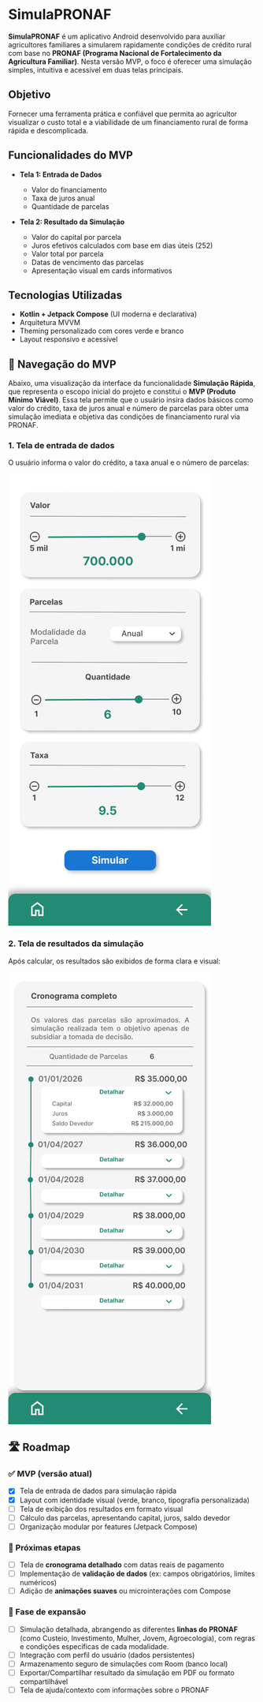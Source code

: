 # SimulaPRONAF

**SimulaPRONAF** é um aplicativo Android desenvolvido para auxiliar agricultores familiares a simularem rapidamente condições de crédito rural com base no **PRONAF (Programa Nacional de Fortalecimento da Agricultura Familiar)**. Nesta versão MVP, o foco é oferecer uma simulação simples, intuitiva e acessível em duas telas principais.

## Objetivo

Fornecer uma ferramenta prática e confiável que permita ao agricultor visualizar o custo total e a viabilidade de um financiamento rural de forma rápida e descomplicada.

## Funcionalidades do MVP

- **Tela 1: Entrada de Dados**
    - Valor do financiamento
    - Taxa de juros anual
    - Quantidade de parcelas

- **Tela 2: Resultado da Simulação**
    - Valor do capital por parcela
    - Juros efetivos calculados com base em dias úteis (252)
    - Valor total por parcela 
    - Datas de vencimento das parcelas
    - Apresentação visual em cards informativos

## Tecnologias Utilizadas

- **Kotlin + Jetpack Compose** (UI moderna e declarativa)
- Arquitetura MVVM
- Theming personalizado com cores verde e branco
- Layout responsivo e acessível

## 🧭 Navegação do MVP

Abaixo, uma visualização da interface da funcionalidade **Simulação Rápida**, que representa o escopo inicial do projeto e constitui o **MVP (Produto Mínimo Viável)**. Essa tela permite que o usuário insira dados básicos como valor do crédito, taxa de juros anual e número de parcelas para obter uma simulação imediata e objetiva das condições de financiamento rural via PRONAF.

### 1. Tela de entrada de dados
O usuário informa o valor do crédito, a taxa anual e o número de parcelas:

![Entrada](docs/img/tela-simulacao-rapida.png)

### 2. Tela de resultados da simulação
Após calcular, os resultados são exibidos de forma clara e visual:

![Resultado](docs/img/tela-cronograma.png)

## 🛣️ Roadmap

### ✅ MVP (versão atual)
- [x] Tela de entrada de dados para simulação rápida
- [x] Layout com identidade visual (verde, branco, tipografia personalizada)
- [ ] Tela de exibição dos resultados em formato visual
- [ ] Cálculo das parcelas, apresentando capital, juros, saldo devedor
- [ ] Organização modular por features (Jetpack Compose)

### 🚧 Próximas etapas
- [ ] Tela de **cronograma detalhado** com datas reais de pagamento
- [ ] Implementação de **validação de dados** (ex: campos obrigatórios, limites numéricos)
- [ ] Adição de **animações suaves** ou microinterações com Compose

### 📡 Fase de expansão
- [ ] Simulação detalhada, abrangendo as diferentes **linhas do PRONAF** (como Custeio, Investimento, Mulher, Jovem, Agroecologia), com regras e condições específicas de cada modalidade.
- [ ] Integração com perfil do usuário (dados persistentes)
- [ ] Armazenamento seguro de simulações com Room (banco local)
- [ ] Exportar/Compartilhar resultado da simulação em PDF ou formato compartilhável
- [ ] Tela de ajuda/contexto com informações sobre o PRONAF
